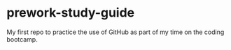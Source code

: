 # prework-study-guide
My first repo to practice the use of GitHub as part of my time on the coding bootcamp.
